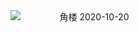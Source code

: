 <center style='width: 50%'><img style="display:block;" src="https://user-images.githubusercontent.com/499038/114888370-bf9e1700-9e3b-11eb-8f16-bd6502bf85ac.jpeg" alt="角楼 2020-10-20" /></center>
